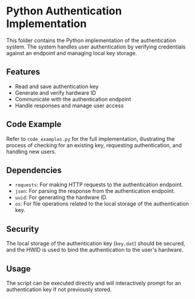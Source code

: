 # Python Authentication Implementation

This folder contains the Python implementation of the authentication system. The system handles user authentication by verifying credentials against an endpoint and managing local key storage.

## Features
- Read and save authentication key
- Generate and verify hardware ID
- Communicate with the authentication endpoint
- Handle responses and manage user access

## Code Example
Refer to `code_examples.py` for the full implementation, illustrating the process of checking for an existing key, requesting authentication, and handling new users.

## Dependencies
- `requests`: For making HTTP requests to the authentication endpoint.
- `json`: For parsing the response from the authentication endpoint.
- `uuid`: For generating the hardware ID.
- `os`: For file operations related to the local storage of the authentication key.

## Security
The local storage of the authentication key (`key.dat`) should be secured, and the HWID is used to bind the authentication to the user's hardware.

## Usage
The script can be executed directly and will interactively prompt for an authentication key if not previously stored.
